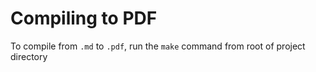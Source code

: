 # Compiling to PDF
To compile from `.md` to `.pdf`, run the `make` command from root of project
directory
